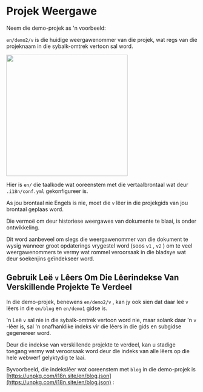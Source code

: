 # Projek Weergawe

Neem die demo-projek as 'n voorbeeld:

`en/demo2/v` is die huidige weergawenommer van die projek, wat regs van die projeknaam in die sybalk-omtrek vertoon sal word.

<img src="https://p.3ti.site/1721290486.avif" width="320px">

Hier is `en/` die taalkode wat ooreenstem met die vertaalbrontaal wat deur `.i18n/conf.yml` gekonfigureer is.

As jou brontaal nie Engels is nie, moet die `v` lêer in die projekgids van jou brontaal geplaas word.

Die vermoë om deur historiese weergawes van dokumente te blaai, is onder ontwikkeling.

Dit word aanbeveel om slegs die weergawenommer van die dokument te wysig wanneer groot opdaterings vrygestel word (soos `v1` , `v2` ) om te veel weergawenommers te vermy wat rommel veroorsaak in die bladsye wat deur soekenjins geïndekseer word.

## Gebruik Leë `v` Lêers Om Die Lêerindekse Van Verskillende Projekte Te Verdeel

In die demo-projek, benewens `en/demo2/v` , kan jy ook sien dat daar leë `v` lêers in die `en/blog` en `en/demo1` gidse is.

'n Leë `v` sal nie in die sybalk-omtrek vertoon word nie, maar solank daar 'n `v` -lêer is, sal 'n onafhanklike indeks vir die lêers in die gids en subgidse gegenereer word.

Deur die indekse van verskillende projekte te verdeel, kan u stadige toegang vermy wat veroorsaak word deur die indeks van alle lêers op die hele webwerf gelyktydig te laai.

Byvoorbeeld, die indekslêer wat ooreenstem met `blog` in die demo-projek is [https://unpkg.com/i18n.site/en/blog.json](https://unpkg.com/i18n.site/en/blog.json) :